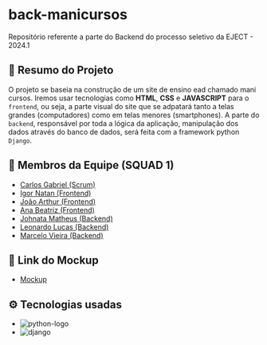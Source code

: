 # back-manicursos
Repositório referente a parte do Backend do processo seletivo da EJECT - 2024.1

## 📝 Resumo do Projeto

O projeto se baseia na construção de um site de ensino ead chamado mani cursos. Iremos usar tecnologias como **HTML**, **CSS** e **JAVASCRIPT** para o `frontend`, ou seja, a parte visual do site que se adpatará tanto a telas grandes (computadores) como em telas menores (smartphones). A parte do `backend`, responsável por toda a lógica da aplicação, manipulação dos dados através do banco de dados, será feita com a framework python `Django`.

## 👤 Membros da Equipe (SQUAD 1)
- [Carlos Gabriel (Scrum)](https://github.com/CarlosG18)
- [Igor Natan (Frontend)](https://github.com/)
- [João Arthur (Frontend)](https://github.com/jagaldino)
- [Ana Beatriz (Frontend)](https://github.com/beatrizcabralp)
- [Johnata Matheus (Backend)](https://github.com/)
- [Leonardo Lucas (Backend)](https://github.com/)
- [Marcelo Vieira (Backend)](https://github.com/)

## 🎨 Link do Mockup

- [Mockup](https://www.figma.com/file/s8adR5JyxpsAfT7NJseBte/mockup-prosempre-2024.1---fronts-%26-backs?type=design&node-id=0%3A1&mode=design&t=5mqZBQKmnrPcQxoi-1)

## ⚙️ Tecnologias usadas

- ![python-logo](https://img.shields.io/badge/python-3.10.12-grey?style=for-the-badge&logo=python&logoColor=white)
- ![django](https://img.shields.io/badge/django-5.0.3-228B22?style=for-the-badge&logo=django)

